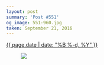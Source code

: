 ```yaml
---
layout: post
summary: 'Post #551'
og_image: 551-960.jpg
taken: September 21, 2016
---
```


<div class="post">
 <time>
  <a href="/551">
   {{ page.date | date: "%B %-d, %Y" }}
  </a>
 </time>
 <a href="/551">
  <figure data-taken="9/21/2016">
   <img sizes="(min-width: 700px) 50vw, calc(100vw - 2rem)" src="{{ site.assets_url }}/551-480.jpg" srcset="{{ site.assets_url }}/551-240.jpg 240w, {{ site.assets_url }}/551-480.jpg 480w, {{ site.assets_url }}/551-720.jpg 720w, {{ site.assets_url }}/551-960.jpg 960w"/>
  </figure>
 </a>
</div>
